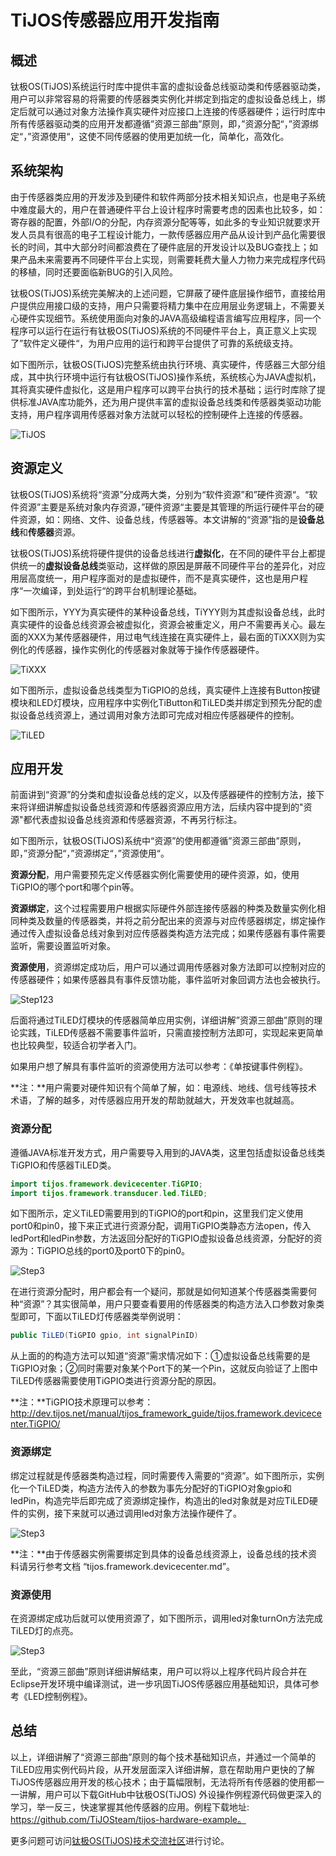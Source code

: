 # TiJOS传感器应用开发指南

## 概述

钛极OS(TiJOS)系统运行时库中提供丰富的虚拟设备总线驱动类和传感器驱动类，用户可以非常容易的将需要的传感器类实例化并绑定到指定的虚拟设备总线上，绑定后就可以通过对象方法操作真实硬件对应接口上连接的传感器硬件；运行时库中所有传感器驱动类的应用开发都遵循”资源三部曲”原则，即，”资源分配“，”资源绑定“，”资源使用“，这使不同传感器的使用更加统一化，简单化，高效化。



## 系统架构

由于传感器类应用的开发涉及到硬件和软件两部分技术相关知识点，也是电子系统中难度最大的，用户在普通硬件平台上设计程序时需要考虑的因素也比较多，如：寄存器的配置，外部I/O的分配，内存资源分配等等，如此多的专业知识就要求开发人员具有很高的电子工程设计能力，一款传感器应用产品从设计到产品化需要很长的时间，其中大部分时间都浪费在了硬件底层的开发设计以及BUG查找上；如果产品未来需要再不同硬件平台上实现，则需要耗费大量人力物力来完成程序代码的移植，同时还要面临新BUG的引入风险。

钛极OS(TiJOS)系统完美解决的上述问题，它屏蔽了硬件底层操作细节，直接给用户提供应用接口级的支持，用户只需要将精力集中在应用层业务逻辑上，不需要关心硬件实现细节。系统使用面向对象的JAVA高级编程语言编写应用程序，同一个程序可以运行在运行有钛极OS(TiJOS)系统的不同硬件平台上，真正意义上实现了”软件定义硬件“，为用户应用的运行和跨平台提供了可靠的系统级支持。

如下图所示，钛极OS(TiJOS)完整系统由执行环境、真实硬件，传感器三大部分组成，其中执行环境中运行有钛极OS(TiJOS)操作系统，系统核心为JAVA虚拟机，其将真实硬件虚拟化，这是用户程序可以跨平台执行的技术基础；运行时库除了提供标准JAVA库功能外，还为用户提供丰富的虚拟设备总线类和传感器类驱动功能支持，用户程序调用传感器对象方法就可以轻松的控制硬件上连接的传感器。

![TiJOS](.\img\TiJOS.png)



## 资源定义

钛极OS(TiJOS)系统将“资源”分成两大类，分别为“软件资源”和”硬件资源“。“软件资源”主要是系统对象内存资源，”硬件资源“主要是其管理的所运行硬件平台的硬件资源，如：网络、文件、设备总线，传感器等。本文讲解的“资源”指的是**设备总线**和**传感器**资源。

钛极OS(TiJOS)系统将硬件提供的设备总线进行**虚拟化**，在不同的硬件平台上都提供统一的**虚拟设备总线**类驱动，这样做的原因是屏蔽不同硬件平台的差异化，对应用层高度统一，用户程序面对的是虚拟硬件，而不是真实硬件，这也是用户程序“一次编译，到处运行“的跨平台机制理论基础。

如下图所示，YYY为真实硬件的某种设备总线，TiYYY则为其虚拟设备总线，此时真实硬件的设备总线资源会被虚拟化，资源会被重定义，用户不需要再关心。最左面的XXX为某传感器硬件，用过电气线连接在真实硬件上，最右面的TiXXX则为实例化的传感器，操作实例化的传感器对象就等于操作传感器硬件。



![TiXXX](.\img\TiXXX.png)

如下图所示，虚拟设备总线类型为TiGPIO的总线，真实硬件上连接有Button按键模块和LED灯模块，应用程序中实例化TiButton和TiLED类并绑定到预先分配的虚拟设备总线资源上，通过调用对象方法即可完成对相应传感器硬件的控制。



![TiLED](.\img\TiBL.png)



## 应用开发

前面讲到“资源”的分类和虚拟设备总线的定义，以及传感器硬件的控制方法，接下来将详细讲解虚拟设备总线资源和传感器资源应用方法，后续内容中提到的"资源"都代表虚拟设备总线资源和传感器资源，不再另行标注。

如下图所示，钛极OS(TiJOS)系统中“资源”的使用都遵循”资源三部曲”原则，即，”资源分配“，”资源绑定“，”资源使用“。

**资源分配**，用户需要预先定义传感器实例化需要使用的硬件资源，如，使用TiGPIO的哪个port和哪个pin等。

**资源绑定**，这个过程需要用户根据实际硬件外部连接传感器的种类及数量实例化相同种类及数量的传感器类，并将之前分配出来的资源与对应传感器绑定，绑定操作通过传入虚拟设备总线对象到对应传感器类构造方法完成；如果传感器有事件需要监听，需要设置监听对象。

**资源使用**，资源绑定成功后，用户可以通过调用传感器对象方法即可以控制对应的传感器硬件；如果传感器具有事件反馈功能，事件监听对象回调方法也会被执行。

![Step123](.\img\Step123.png)

后面将通过TiLED灯模块的传感器简单应用实例，详细讲解”资源三部曲”原则的理论实践，TiLED传感器不需要事件监听，只需直接控制方法即可，实现起来更简单也比较典型，较适合初学者入门。

如果用户想了解具有事件监听的资源使用方法可以参考：《单按键事件例程》。



**注：**用户需要对硬件知识有个简单了解，如：电源线、地线、信号线等技术术语，了解的越多，对传感器应用开发的帮助就越大，开发效率也就越高。



### 资源分配

遵循JAVA标准开发方式，用户需要导入用到的JAVA类，这里包括虚拟设备总线类TiGPIO和传感器TiLED类。

```java
import tijos.framework.devicecenter.TiGPIO; 
import tijos.framework.transducer.led.TiLED; 
```

如下图所示，定义TiLED需要用到的TiGPIO的port和pin，这里我们定义使用port0和pin0，接下来正式进行资源分配，调用TiGPIO类静态方法open，传入ledPort和ledPin参数，方法返回分配好的TiGPIO虚拟设备总线资源，分配好的资源为：TiGPIO总线的port0及port0下的pin0。

![Step3](.\img\Step1.png)

在进行资源分配时，用户都会有一个疑问，那就是如何知道某个传感器类需要何种“资源”？其实很简单，用户只要查看要用的传感器类的构造方法入口参数对象类型即可，下面以TiLED灯传感器类举例说明：

```java
public TiLED(TiGPIO gpio, int signalPinID)
```

从上面的的构造方法可以知道“资源”需求情况如下：①虚拟设备总线需要的是TiGPIO对象；②同时需要对象某个Port下的某一个Pin，这就反向验证了上图中TiLED传感器需要使用TiGPIO类进行资源分配的原因。



**注：**TiGPIO技术原理可以参考：<http://dev.tijos.net/manual/tijos_framework_guide/tijos.framework.devicecenter.TiGPIO/>



### 资源绑定

绑定过程就是传感器类构造过程，同时需要传入需要的“资源”。如下图所示，实例化一个TiLED类，构造方法传入的参数为事先分配好的TiGPIO对象gpio和ledPin，构造完毕后即完成了资源绑定操作，构造出的led对象就是对应TiLED硬件的实例，接下来就可以通过调用led对象方法操作硬件了。

![Step3](.\img\Step2.png)



**注：**由于传感器实例需要绑定到具体的设备总线资源上，设备总线的技术资料请另行参考文档 “tijos.framework.devicecenter.md”。



### 资源使用

在资源绑定成功后就可以使用资源了，如下图所示，调用led对象turnOn方法完成TiLED灯的点亮。

![Step3](.\img\Step3.png)

至此，“资源三部曲”原则详细讲解结束，用户可以将以上程序代码片段合并在Eclipse开发环境中编译测试，进一步巩固TiJOS传感器应用基础知识，具体可参考《LED控制例程》。



## 总结

以上，详细讲解了“资源三部曲”原则的每个技术基础知识点，并通过一个简单的TiLED应用实例代码片段，从开发层面深入详细讲解，意在帮助用户更快的了解TiJOS传感器应用开发的核心技术；由于篇幅限制，无法将所有传感器的使用都一一讲解，用户可以下载GitHub中钛极OS(TiJOS) 外设操作例程源代码做更深入的学习，举一反三，快速掌握其他传感器的应用。例程下载地址: https://github.com/TiJOSteam/tijos-hardware-example。



更多问题可访问[钛极OS(TiJOS)技术交流社区](http://bbs.tijos.net)进行讨论。